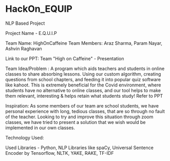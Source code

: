 # HackOn_EQUIP
NLP Based Project

Project Name - E.Q.U.I.P


Team Name: HighOnCaffeine
Team Members: Araz Sharma, Param Nayar, Ashvin Raghavan

Link to our PPT: 
Team "High on Caffeine" - Presentation

Team Idea/Problem :
A program which aids teachers and students in online classes to share absorbing lessons. 
Using our custom algorithm, creating questions from school chapters, and feeding it into popular quiz software like kahoot. This is extremely beneficial for the Covid environment, where students have no alternative to online classes, and our tool helps to make them relevant, interesting & helps retain what students study! Refer to PPT

Inspiration:
As some members of our team are school students, we have personal experience with long, tedious classes, that are so through no fault of the teacher. Looking to try and improve this situation through zoom classes, we have tried to present a solution that we wish would be implemented in our own classes.

Technology Used:

Used Libraries - Python, NLP Libraries like spaCy, Universal Sentence Encoder by Tensorflow, NLTK, YAKE, RAKE, TF-IDF
